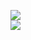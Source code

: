 [![](https://img.shields.io/badge/Made%20With-Github%20Spray-lightgrey.svg?style=for-the-badge&logo=github)](https://github.com/Annihil/github-spray#26864)  
[![](https://i.imgur.com/2DrTn0Z.gif)](https://github.com/Annihil/github-spray)